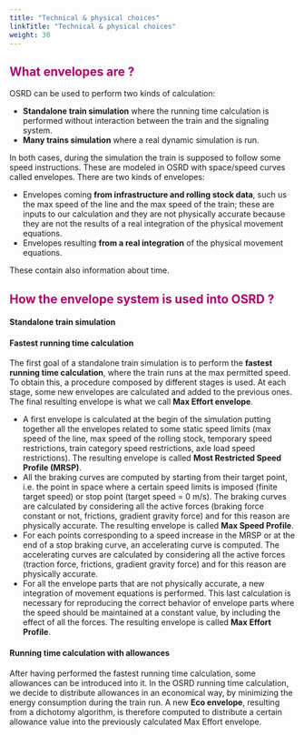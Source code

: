 ```yaml
---
title: "Technical & physical choices"
linkTitle: "Technical & physical choices"
weight: 30
---
```


## <font color=#aa026d>What envelopes are ?</font>

OSRD can be used to perform two kinds of calculation:
- **Standalone train simulation** where the running time calculation is performed without interaction between the train and the signaling system.
- **Many trains simulation** where a real dynamic simulation is run.

In both cases, during the simulation the train is supposed to follow some speed instructions. These are modeled in OSRD with space/speed curves called envelopes. There are two kinds of envelopes:
- Envelopes coming **from infrastructure and rolling stock data**, such us the max speed of the line and the max speed of the train; these are inputs to our calculation and they are not physically accurate because they are not the results of a real integration of the physical movement equations.
- Envelopes resulting **from a real integration** of the physical movement equations.

These contain also information about time.

## <font color=#aa026d>How the envelope system is used into OSRD ?</font>

#### Standalone train simulation
#### Fastest running time calculation

The first goal of a standalone train simulation is to perform the **fastest running time calculation**, where the train runs at the max permitted speed. To obtain this, a procedure composed by different stages is used. At each stage, some new envelopes are calculated and added to the previous ones. The final resulting envelope is what we call **Max Effort envelope**.

- A first envelope is calculated at the begin of the simulation putting together all the envelopes related to some static speed limits (max speed of the line, max speed of the rolling stock, temporary speed restrictions, train category speed restrictions, axle load speed restrictions). The resulting envelope is called **Most Restricted Speed Profile (MRSP)**.
- All the braking curves are computed by starting from their target point, i.e. the point in space where a certain speed limits is imposed (finite target speed) or stop point (target speed = 0 m/s). The braking curves are calculated by considering all the active forces (braking force constant or not, frictions, gradient gravity force) and for this reason are physically accurate. The resulting envelope is called **Max Speed Profile**.
- For each points corresponding to a speed increase in the MRSP or at the end of a stop braking curve, an accelerating curve is computed. The accelerating curves are calculated by considering all the active forces (traction force, frictions, gradient gravity force) and for this reason are physically accurate.
- For all the envelope parts that are not physically accurate, a new integration of movement equations is performed. This last calculation is necessary for reproducing the correct behavior of envelope parts where the speed should be maintained at a constant value, by including the effect of all the forces. The resulting envelope is called **Max Effort Profile**.

#### Running time calculation with allowances

After having performed the fastest running time calculation, some allowances can be introduced into it. In the OSRD running time calculation, we decide to distribute allowances in an economical way, by minimizing the energy consumption during the train run. A new **Eco envelope**, resulting from a dichotomy algorithm, is therefore computed to distribute a certain allowance value into the previously calculated Max Effort envelope.
